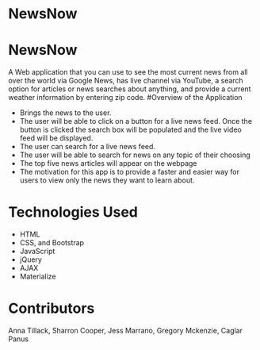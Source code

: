 # NewsNow

# NewsNow
A Web application that you can use to see the most current news from all over the world via Google News, has live channel via YouTube, a search option for articles or news searches about anything, and provide a current weather information by entering zip code.
#Overview of the Application

* Brings the news to the user.
* The user will be able to click on a button for a live news feed. Once the button is clicked the search box will be populated and the live video feed will be displayed.
* The user can search for a live news feed.
* The user will be able to search for news on any topic of their choosing
* The top five news articles will appear on the webpage
* The motivation for this app is to provide a faster and easier way for users to view only the news they want to learn about.


# Technologies Used

* HTML
* CSS, and Bootstrap
* JavaScript
* jQuery
* AJAX 
* Materialize

# Contributors

Anna Tillack, Sharron Cooper, Jess Marrano, Gregory Mckenzie, Caglar Panus

